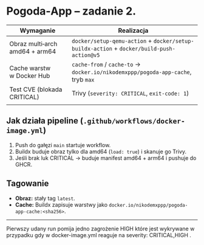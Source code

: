 # Pogoda‑App – zadanie 2.

| Wymaganie                      | Realizacja                                                                                |
| ------------------------------ | ----------------------------------------------------------------------------------------- |
| Obraz multi‑arch amd64 + arm64 | `docker/setup-qemu-action` + `docker/setup-buildx-action` + `docker/build-push-action@v5` |
| Cache warstw w Docker Hub      | `cache-from` / `cache-to` → `docker.io/nikodemxppp/pogoda-app-cache`, tryb `max`          |
| Test CVE (blokada CRITICAL)    | Trivy (`severity: CRITICAL`, `exit-code: 1`)                                          |
|                                |                                                                                           |

## Jak działa pipeline (`.github/workflows/docker-image.yml`)

1. Push do gałęzi `main` startuje workflow.
2. Buildx buduje obraz tylko dla amd64 (`load: true`) i skanuje go Trivy.
3. Jeśli brak luk CRITICAL -> buduje manifest amd64 + arm64 i pushuje do GHCR.

## Tagowanie

* **Obraz:** stały tag `latest`.
* **Cache:** Buildx zapisuje warstwy jako `docker.io/nikodemxppp/pogoda-app-cache:<sha256>`.

---

Pierwszy udany run pomija jedno zagrożenie HIGH które jest wykrywane w przypadku gdy w docker-image.yml reaguje na severity: CRITICAL,HIGH .
